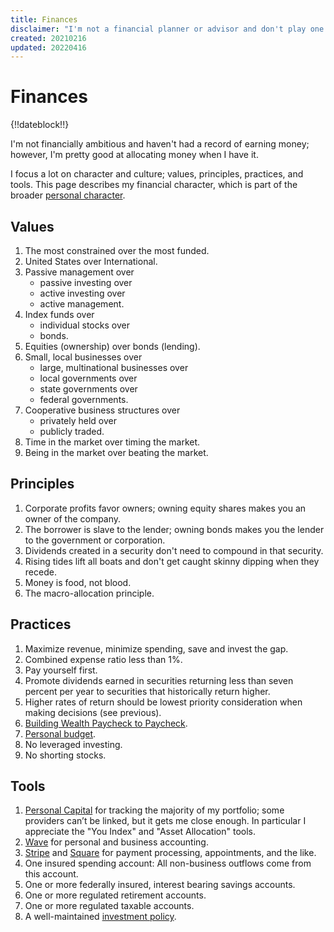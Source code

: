 ```yaml
---
title: Finances
disclaimer: "I'm not a financial planner or advisor and don't play one on the Internet. This content is for informational and entertainment purposes only and does not constitute advice. Please consult with your financial advisors and financial institutions."
created: 20210216
updated: 20220416
---
```


# Finances

{!!dateblock!!}

I'm not financially ambitious and haven't had a record of earning money; however, I'm pretty good at allocating money when I have it.

I focus a lot on character and culture; values, principles, practices, and tools. This page describes my financial character, which is part of the broader [personal character](/experiences/the-self/).

## Values

1. The most constrained over the most funded.
2. United States over International.
3. Passive management over
    - passive investing over
    - active investing over
    - active management.
4. Index funds over
    - individual stocks over
    - bonds.
5. Equities (ownership) over bonds (lending).
6. Small, local businesses over
    - large, multinational businesses over
    - local governments over
    - state governments over
    - federal governments.
7. Cooperative business structures over
    - privately held over
    - publicly traded.
8. Time in the market over timing the market.
9. Being in the market over beating the market.

## Principles

1. Corporate profits favor owners; owning equity shares makes you an owner of the company.
2. The borrower is slave to the lender; owning bonds makes you the lender to the government or corporation.
3. Dividends created in a security don't need to compound in that security.
4. Rising tides lift all boats and don't get caught skinny dipping when they recede.
5. Money is food, not blood.
6. The macro-allocation principle.

## Practices

1. Maximize revenue, minimize spending, save and invest the gap.
2. Combined expense ratio less than 1%.
5. Pay yourself first.
6. Promote dividends earned in securities returning less than seven percent per year to securities that historically return higher.
7. Higher rates of return should be lowest priority consideration when making decisions (see previous).
8. [Building Wealth Paycheck to Paycheck](/experiences/finances/paycheck-to-paycheck/).
9. [Personal budget](/experiences/finances/personal-budget/).
9. No leveraged investing.
10. No shorting stocks.

## Tools

1. [Personal Capital](https://www.personalcapital.com) for tracking the majority of my portfolio; some providers can’t be linked, but it gets me close enough. In particular I appreciate the "You Index" and "Asset Allocation" tools.
2. [Wave](https://www.waveapps.com) for personal and business accounting.
3. [Stripe](https://stripe.com) and [Square](https://squareup.com/us/en) for payment processing, appointments, and the like.
4. One insured spending account: All non-business outflows come from this account.
5. One or more federally insured, interest bearing savings accounts.
6. One or more regulated retirement accounts.
7. One or more regulated taxable accounts.
8. A well-maintained [investment policy](/experiences/finances/investment-policy/).
